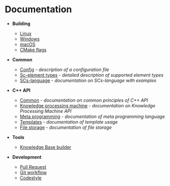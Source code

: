# Documentation

- **Building**
    * [Linux](build/linux-build.md)
    * [Windows](build/windows-build.md)
    * [macOS](build/osx-build.md)
    * [CMake flags](build/cmake-flags.md)
- **Common**
    * [Config](other/config.md) - *description of a configuration file*
    * [Sc-element types](cpp/el_types.md) - *detailed description of supported element types*
    * [SCs-language](other/scs.md) - *documentation on SCs-language with examples*

- **C++ API**
    * [Common](cpp/common.md) - *documentation on common principles of C++ API*
    * [Knowledge processing machine](sc-kpm/kpm.md) - *documentation on Knowledge Processing Machine API*
    * [Meta programming](cpp/cpp-meta.md) - *documentation of meta programming language*
    * [Templates](sc-search/templates.md) - *documentation of template usage*
    * [File storage](storage/sc-dictionary.md) - *documentation of file storage*

- **Tools**
    * [Knowledge Base builder](tools/kb_builder.md)

- **Development**
    * [Pull Request](dev/pr.md)
    * [Git workflow](dev/git-workflow.md)
    * [Codestyle](dev/codestyle.md)

